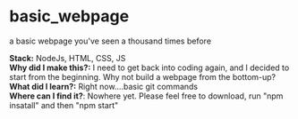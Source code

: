 # basic_webpage
a basic webpage you've seen a thousand times before  

**Stack:** NodeJs, HTML, CSS, JS  
**Why did I make this?:** I need to get back into coding again, and I decided to start from the beginning. Why not build a webpage from the bottom-up?  
**What did I learn?:** Right now....basic git commands  
**Where can I find it?**: Nowhere yet. Please feel free to download, run "npm insatall" and then "npm start"  
